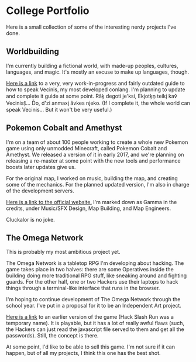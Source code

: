 # College Portfolio

Here is a small collection of some of the interesting nerdy projects I've done.

## Worldbuilding

I'm currently building a fictional world, with made-up peoples, cultures, languages, and magic. It's mostly an excuse to make up languages, though.

[Here is a link](https://github.com/gamma-delta/conlangs) to a very, very work-in-progress and fairly outdated guide to how to speak Vecinis, my most developed conlang. I'm planning to update and complete it guide at some point. Râk̗ degoti je'ksi, Ekjotk̗n̗ teiki̗ kav̂ Veciniss̗̄... D̄o, d'zi anmaxi̗ âvkes njeko. (If I complete it, the whole world can speak Vecinis... But it won't be very useful.)

## Pokemon Cobalt and Amethyst

I'm on a team of about 100 people working to create a whole new Pokemon game using only unmodded Minecraft, called Pokemon Cobalt and Amethyst. We released a version of it in early 2017, and we're planning on releasing a re-master at some point with the new tools and performance boosts later updates give us.

For the original map, I worked on music, building the map, and creating some of the mechanics. For the planned updated version, I'm also in charge of the development servers.

[Here is a link to the official website.](https://phnixprojects.com/pokeca/) I'm marked down as Gamma in the credits, under Music/SFX Design, Map Building, and Map Engineers.

Cluckalor is no joke.

## The Omega Network

This is probably my most ambitious project yet.

The Omega Network is a tabletop RPG I'm developing about hacking. The game takes place in two halves: there are some Operatives inside the building doing more traditional RPG stuff, like sneaking around and fighting guards. For the other half, one or two Hackers use their laptops to hack things through a terminal-like interface that runs in the browser.

I'm hoping to continue development of The Omega Network through the school year. I've put in a proposal for it to be an Independent Art project. 

[Here is a link](https://github.com/gamma-delta/HackSlashRun) to an earlier version of the game (Hack Slash Run was a temporary name). It is playable, but it has a lot of really awful flaws (such, the Hackers can just read the javascript file served to them and get all the passwords). Still, the concept is there.

At some point, I'd like to be able to sell this game. I'm not sure if it can happen, but of all my projects, I think this one has the best shot.
